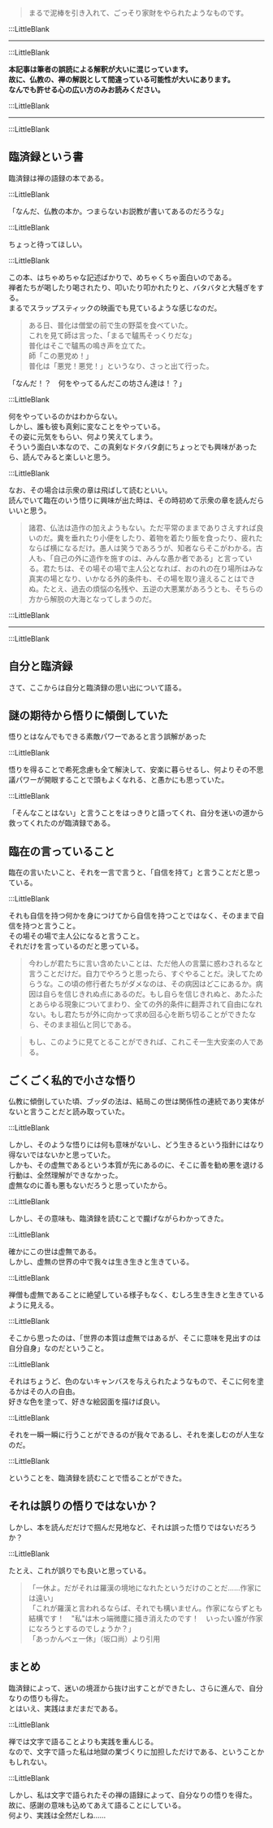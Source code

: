 > まるで泥棒を引き入れて、ごっそり家財をやられたようなものです。  

:::LittleBlank  

---  

:::LittleBlank  

**本記事は筆者の誤読による解釈が大いに混じっています。**  
**故に、仏教の、禅の解説として間違っている可能性が大いにあります。**  
**なんでも許せる心の広い方のみお読みください。**  

:::LittleBlank  

---  

:::LittleBlank  

## 臨済録という書  

臨済録は禅の語録の本である。  

:::LittleBlank  

「なんだ、仏教の本か。つまらないお説教が書いてあるのだろうな」  

:::LittleBlank  

ちょっと待ってほしい。  

:::LittleBlank  

この本、はちゃめちゃな記述ばかりで、めちゃくちゃ面白いのである。  
禅者たちが喝したり喝されたり、叩いたり叩かれたりと、バタバタと大騒ぎをする。  
まるでスラップスティックの映画でも見ているような感じなのだ。  

> ある日、普化は僧堂の前で生の野菜を食べていた。  
> これを見て師は言った、「まるで驢馬そっくりだな」  
> 普化はそこで驢馬の鳴き声を立てた。  
> 師「この悪党め！」  
> 普化は「悪党！悪党！」というなり、さっと出て行った。  

「なんだ！？　何をやってるんだこの坊さん達は！？」  

:::LittleBlank  

何をやっているのかはわからない。  
しかし、誰も彼も真剣に変なことをやっている。  
その姿に元気をもらい、何より笑えてしまう。  
そういう面白い本なので、この真剣なドタバタ劇にちょっとでも興味があったら、読んでみると楽しいと思う。  

:::LittleBlank  

なお、その場合は示衆の章は飛ばして読むといい。  
読んでいて臨在のいう悟りに興味が出た時は、その時初めて示衆の章を読んだらいいと思う。  

> 諸君、仏法は造作の加えようもない。ただ平常のままでありさえすれば良いのだ。糞を垂れたり小便をしたり、着物を着たり飯を食ったり、疲れたならば横になるだけ。愚人は笑うであろうが、知者ならそこがわかる。古人も、「自己の外に造作を施すのは、みんな愚か者である」と言っている。君たちは、その場その場で主人公となれば、おのれの在り場所はみな真実の場となり、いかなる外的条件も、その場を取り違えることはできぬ。たとえ、過去の煩悩の名残や、五逆の大悪業があろうとも、そちらの方から解脱の大海となってしまうのだ。  

:::LittleBlank  

---  

:::LittleBlank  

## 自分と臨済録  

さて、ここからは自分と臨済録の思い出について語る。  

## 謎の期待から悟りに傾倒していた  

悟りとはなんでもできる素敵パワーであると言う誤解があった  

:::LittleBlank  

悟りを得ることで希死念慮も全て解決して、安楽に暮らせるし、何よりその不思議パワーが開眼することで頭もよくなれる、と愚かにも思っていた。  

:::LittleBlank  

「そんなことはない」と言うことをはっきりと語ってくれ、自分を迷いの道から救ってくれたのが臨済録である。  

## 臨在の言っていること  

臨在の言いたいこと、それを一言で言うと、「自信を持て」と言うことだと思っている。  

:::LittleBlank  

それも自信を持つ何かを身につけてから自信を持つことではなく、そのままで自信を持つと言うこと。  
その場その場で主人公になると言うこと。  
それだけを言っているのだと思っている。  

> 今わしが君たちに言い含めたいことは、ただ他人の言葉に惑わされるなと言うことだけだ。自力でやろうと思ったら、すぐやることだ。決してためらうな。この頃の修行者たちがダメなのは、その病因はどこにあるか。病因は自らを信じきれぬ点にあるのだ。もし自らを信じきれぬと、あたふたとあらゆる現象についてまわり、全ての外的条件に翻弄されて自由になれない。もし君たちが外に向かって求め回る心を断ち切ることができたなら、そのまま祖仏と同じである。  

> もし、このように見てとることができれば、これこそ一生大安楽の人である。  


## ごくごく私的で小さな悟り  

仏教に傾倒していた頃、ブッダの法は、結局この世は関係性の連続であり実体がないと言うことだと読み取っていた。  

:::LittleBlank  

しかし、そのような悟りには何も意味がないし、どう生きるという指針にはなり得ないではないかと思っていた。  
しかも、その虚無であるという本質が先にあるのに、そこに善を勧め悪を退ける行動は、全然理解ができなかった。  
虚無なのに善も悪もないだろうと思っていたから。  

:::LittleBlank  

しかし、その意味も、臨済録を読むことで朧げながらわかってきた。  

:::LittleBlank  

確かにこの世は虚無である。  
しかし、虚無の世界の中で我々は生き生きと生きている。  

:::LittleBlank  

禅僧も虚無であることに絶望している様子もなく、むしろ生き生きと生きているように見える。  

:::LittleBlank  

そこから思ったのは、「世界の本質は虚無ではあるが、そこに意味を見出すのは自分自身」なのだということ。  

:::LittleBlank  

それはちょうど、色のないキャンバスを与えられたようなもので、そこに何を塗るかはその人の自由。  
好きな色を塗って、好きな絵図面を描けば良い。  

:::LittleBlank  

それを一瞬一瞬に行うことができるのが我々であるし、それを楽しむのが人生なのだ。  

:::LittleBlank  

ということを、臨済録を読むことで悟ることができた。  

## それは誤りの悟りではないか？  

しかし、本を読んだだけで掴んだ見地など、それは誤った悟りではないだろうか？  

:::LittleBlank  

たとえ、これが誤りでも良いと思っている。  

> 「一休よ。だがそれは羅漢の境地になれたというだけのことだ......作家には遠い」  
> 「これが羅漢と言われるならば、それでも構いません。作家にならずとも結構です！　"私"は木っ端微塵に掻き消えたのです！　いったい誰が作家になろうとするのでしょうか？」  
> 「あっかんべェ一休」（坂口尚）より引用  

## まとめ  

臨済録によって、迷いの境涯から抜け出すことができたし、さらに進んで、自分なりの悟りも得た。  
とはいえ、実践はまだまだである。  

:::LittleBlank  

禅では文字で語ることよりも実践を重んじる。  
なので、文字で語った私は地獄の業づくりに加担しただけである、ということかもしれない。  

:::LittleBlank  

しかし、私は文字で語られたその禅の語録によって、自分なりの悟りを得た。  
故に、感謝の意味も込めてあえて語ることにしている。  
何より、実践は全然だしね......  
